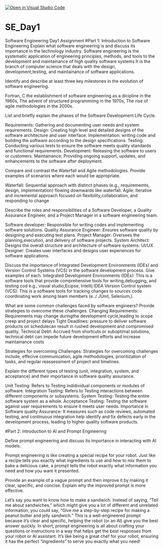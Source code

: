 [![Open in Visual Studio Code](https://classroom.github.com/assets/open-in-vscode-2e0aaae1b6195c2367325f4f02e2d04e9abb55f0b24a779b69b11b9e10269abc.svg)](https://classroom.github.com/online_ide?assignment_repo_id=15572460&assignment_repo_type=AssignmentRepo)
# SE_Day1
Software Engineering Day1 Assignment
#Part 1: Introduction to Software Engineering
Explain what software engineering is and discuss its importance in the technology industry.
Software engineering is the systematic application of engineering principles, methods, and tools to the development and maintainance of high quality software systems
It is the branch of computer science that deals with the design, development,testing, and maintainance of software applications.

Identify and describe at least three key milestones in the evolution of software engineering.

Fortran, C the establishment of software engineering as a dicipline in the 1960s,
The advent of structured programmimg in the 1970s,
The rise of agile methodologies in the 2000s.

List and briefly explain the phases of the Software Development Life Cycle.

Requirements: Gathering and documenting user needs and system requirements.
Design: Creating high level and detailed designs of the software architecture and user interface.
Implementation: writing code and building the software according to the design specifications.
Testing: Conducting various tests to ensure the software meets quality standards and functional requirements.
Development: Releasing the software to users or customers.
Maintainance; Providing ongoing support, updates, and enhancements to the software after deployment.

Compare and contrast the Waterfall and Agile methodologies. Provide examples of scenarios where each would be appropriate.

Waterfall: Sequential approach with distinct phases (e.g., requirememts, design, implementation) flowing downwards like waterfall.
Agile: Iterative and incremental approach focused on flexibility,collaboration, and responding to change

Describe the roles and responsibilities of a Software Developer, a Quality Assurance Engineer, and a Project Manager in a software engineering team.

Software developer: Responsible for writing codes and implementing software solutions.
Quality Assurance Engineer: Ensures software quality by designing and executing test plans.
Project Manager: Oversees the planning,execution, and delivery of software projects.
System Architect: Designs the overall structure and architecture of software systems.
UI/UX Designer: Creates user interfaces and designs user experiences for software applications.

Discuss the importance of Integrated Development Environments (IDEs) and Version Control Systems (VCS) in the software development process. Give examples of each.
Integrated Development Environments (IDEs): This is a software tools that provide comprehensive tools for writing,debugging, and testing cod e.g., visual studio,Ecipse, Intellij IDEA
Version Control system (VCS): This is a software tools for tracking changes to sources code coordinating work among team members (e../ JUnit, Selenium,).

What are some common challenges faced by software engineers? Provide strategies to overcome these challenges.
Changing Requirements: Requirements may change duringthe development cycle,leading to scope creep and project delays
Tight Deadlines: pressure to deliver software products on schedulecan result in rushed development and compromised quality.
Technical Debt: Accrued from shortcuts or suboptimal solutions, technical debt can impede future development efforts and increase maintainance costs

Strategies for overcoming Challenges: Strategies for overcoming challenges include, effecive communication, agile methodologies, prioritization of tasks, and  regular reassessment of project and timelines.

Explain the different types of testing (unit, integration, system, and acceptance) and their importance in software quality assurance.

Unit Testing: Refers to Testing indidividual components or modules of software.
Integration Testing: Refers to Testing interactions between different components or subsystems.
System Testing: Testing the entire software system as a whole.
Acceptance Testing: Testing the software against user requirements to ensure it meets user needs.
Importance in Software quality Assurance: It measures such as code reviews, automated testing, and continuous integration help identify and fix defects early in the development process, leading to higher quality software products.

#Part 2: Introduction to AI and Prompt Engineering

Define prompt engineering and discuss its importance in interacting with AI models.

Prompt engineering is like creating a special recipe for your robot. Just like a recipe tells you exactly what ingredients to use and how to mix them to bake a delicious cake, a prompt tells the robot exactly what information you need and how you want it presented.

Provide an example of a vague prompt and then improve it by making it clear, specific, and concise. Explain why the improved prompt is more effective.

Let’s say you want to know how to make a sandwich. Instead of saying, “Tell me about sandwiches,” which might give you a lot of different and unrelated information, you could say, “Give me a step-by-step recipe for making a peanut butter and jelly sandwich.” This is a well-engineered prompt because it’s clear and specific, helping the robot (or an AI) give you the best answer quickly.
In short, prompt engineering is all about crafting your questions or instructions in a way that helps get the best responses from your robot or AI assistant. It’s like being a great chef for your robot, ensuring it has the perfect “ingredients” to serve you exactly what you need!
